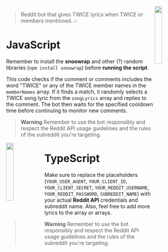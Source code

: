<img width="20%" align="right" src="https://upload.wikimedia.org/wikipedia/commons/thumb/e/ec/Logo_of_TWICE.svg/800px-Logo_of_TWICE.svg.png?20210624124205">

> Reddit bot that gives TWICE lyrics when TWICE or members mentioned. 🎶

# JavaScript

Remember to install the **snoowrap** and other (?) random libraries (```npm install snoowrap```) before **running the script**.

This code checks if the comment or comments includes the word "TWICE" or any of the TWICE member names in the ```memberNames``` array. If it finds a match, it randomly selects a TWICE song lyric from the ```songLyrics``` array and replies to the comment. The bot then waits for the specified cooldown time before continuing to monitor new comments.

> **Warning** Remember to use the bot responsibly and respect the Reddit API usage guidelines and the rules of the subreddit you're targeting.

<img width="20%" align="left" src="https://cdn.discordapp.com/attachments/745937151094423642/1113900419920437318/1685644934902.png">

# TypeScript

Make sure to replace the placeholders (```YOUR_USER_AGENT```, ```YOUR_CLIENT_ID```, ```YOUR_CLIENT_SECRET```, ```YOUR_REDDIT_USERNAME```, ```YOUR_REDDIT_PASSWORD```, ```SUBREDDIT_NAME```) with your actual **Reddit API** credentials and subreddit name. Also, feel free to add more lyrics to the array or arrays.

> **Warning** Remember to use the bot responsibly and respect the Reddit API usage guidelines and the rules of the subreddit you're targeting.
